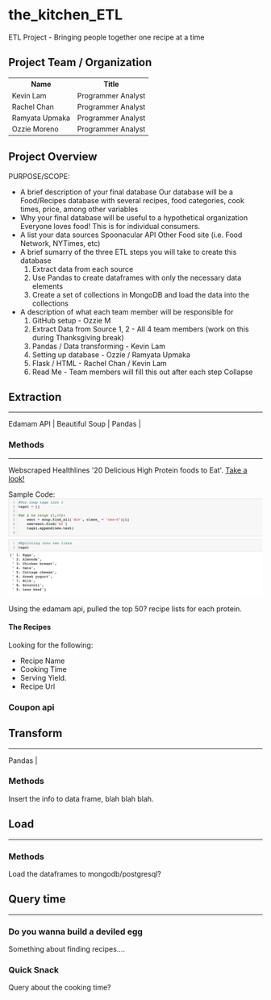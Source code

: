 # the_kitchen_ETL

ETL Project - Bringing people together one recipe at a time

## Project Team / Organization
<table>
  <th>Name</th>
  <th>Title</th>
  <tr>
   <td>Kevin Lam</td>
    <td>Programmer Analyst</td>
  </tr>
   <tr>
    <td>Rachel Chan</td>
    <td>Programmer Analyst</td>
  </tr>
  <tr>
    <td>Ramyata Upmaka</td>
    <td>Programmer Analyst</td>
  </tr>
  <tr>
  </tr>
    <td>Ozzie Moreno</td>
    <td>Programmer Analyst</td>
</table>

## Project Overview

PURPOSE/SCOPE: <br/>

* A brief description of your final database
    Our database will be a Food/Recipes database with several recipes, food categories, cook times, price, among other variables
* Why your final database will be useful to a hypothetical organization
    Everyone loves food! This is for individual consumers.
* A list your data sources
    Spoonacular API
    Other Food site (i.e. Food Network, NYTimes, etc)
* A brief sumarry of the three ETL steps you will take to create this database
    1. Extract data from each source
    2. Use Pandas to create dataframes with only the necessary data elements
    3. Create a set of collections in MongoDB and load the data into the collections
* A description of what each team member will be responsible for
    1. GitHub setup - Ozzie M
    2. Extract Data from Source 1, 2 - All 4 team members (work on this during Thanksgiving break)
    4. Pandas / Data transforming - Kevin Lam 
    5. Setting up database - Ozzie / Ramyata Upmaka
    5. Flask / HTML - Rachel Chan / Kevin Lam
    6. Read Me - Team members will fill this out after each step
Collapse

<!-- Wanted to get a format down. We can change it as we see fit. - Kevin -->

## Extraction

---

Edamam API | Beautiful Soup | Pandas | <!-- (Insert other tools....) -->

### **Methods**

---

Webscraped Healthlines '20 Delicious High Protein foods to Eat'. [Take a look!](https://www.healthline.com/nutrition/20-delicious-high-protein-foods#TOC_TITLE_HDR_2)

Sample Code:
![Healthline Scraping](Images/Scraping_code.png)


Using the edamam api, pulled the top 50? recipe lists for each protein.

#### **The Recipes**

Looking for the following:

* Recipe Name
* Cooking Time
* Serving Yield.
* Recipe Url
<!-- Any other things we may want -->


### **Coupon api**

## Transform

---

Pandas | <!-- (Other tools if needed) -->

### **Methods**



Insert the info to data frame, blah blah blah.

## Load

---

### **Methods**

Load the dataframes to mongodb/postgresql?

## Query time

---

<!-- Honestly some things that I quickly thought of. We can do other things. - Kevin -->

### **Do you wanna build a deviled egg**

Something about finding recipes....

### **Quick Snack**

Query about the cooking time?
